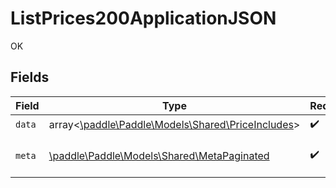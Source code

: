 # ListPrices200ApplicationJSON

OK


## Fields

| Field                                                                                     | Type                                                                                      | Required                                                                                  | Description                                                                               |
| ----------------------------------------------------------------------------------------- | ----------------------------------------------------------------------------------------- | ----------------------------------------------------------------------------------------- | ----------------------------------------------------------------------------------------- |
| `data`                                                                                    | array<[\paddle\Paddle\Models\Shared\PriceIncludes](../../models/shared/PriceIncludes.md)> | :heavy_check_mark:                                                                        | N/A                                                                                       |
| `meta`                                                                                    | [\paddle\Paddle\Models\Shared\MetaPaginated](../../models/shared/MetaPaginated.md)        | :heavy_check_mark:                                                                        | Information about this response.                                                          |